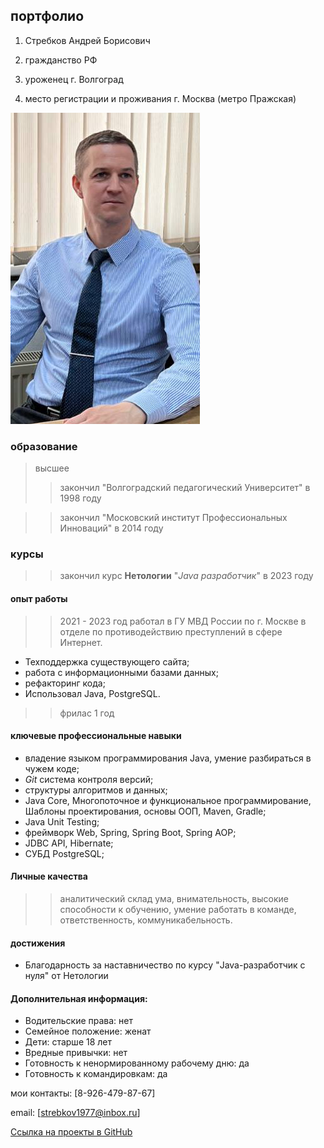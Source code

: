 ## портфолио 
1. Стребков Андрей Борисович
  
2. гражданство РФ
3. уроженец г. Волгоград
4. место регистрации и проживания г. Москва (метро Пражская)

![Alt text](image-1.png)

### образование 
>высшее
>> закончил "Волгоградский педагогический Университет" в 1998 году

>> закончил "Московский институт Профессиональных Инноваций" в 2014 году

### курсы
>> закончил курс **Нетологии** "*Java разработчик*" в 2023 году


#### опыт работы
>> 2021 - 2023 год работал в ГУ МВД России по г. Москве в отделе по противодействию преступлений в сфере Интернет.  
- Техподдержка существующего сайта;
- работа с информационными базами данных;
- рефакторинг кода;
- Использовал Java, PostgreSQL.
>> фрилас 1 год

#### ключевые профессиональные навыки
- владение языком программирования Java, умение разбираться в чужем коде;
- *Git* система контроля версий;
- структуры алгоритмов и данных;
- Java Core, Многопоточное и функциональное программирование, Шаблоны проектирования, основы ООП, Maven, Gradle;
- Java Unit Testing; 
- фреймворк Web, Spring, Spring Boot, Spring AOP;
- JDBC API, Hibernate;
- СУБД PostgreSQL;



#### Личные качества
  >> аналитический склад ума, внимательность, высокие способности к обучению, умение работать в команде, ответственность, коммуникабельность.

#### достижения
- Благодарность за наставничество по курсу "Java-разработчик с нуля" от Нетологии

#### Дополнительная информация:

- Водительские права: нет
- Семейное положение: женат
- Дети: старше 18 лет
- Вредные привычки: нет
- Готовность к ненормированному рабочему дню: да
- Готовность к командировкам: да


мои контакты: [8-926-479-87-67]

email: [strebkov1977@inbox.ru]

[Ссылка на проекты в GitHub](https://github.com/as19772023as)

